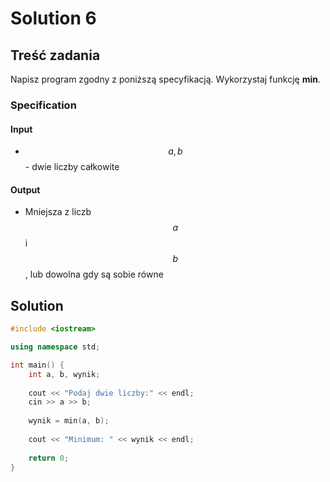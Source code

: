 # Solution 6

## Treść zadania

Napisz program zgodny z poniższą specyfikacją. Wykorzystaj funkcję **min**.

### Specification

#### Input

* $$a, b$$ - dwie liczby całkowite

#### Output

* Mniejsza z liczb $$a$$ i $$b$$, lub dowolna gdy są sobie równe

## Solution

```cpp
#include <iostream>

using namespace std;

int main() {
    int a, b, wynik;
    
    cout << "Podaj dwie liczby:" << endl;
    cin >> a >> b;
    
    wynik = min(a, b);
    
    cout << "Minimum: " << wynik << endl;
    
    return 0;
}
```

